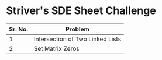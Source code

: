 # Striver's SDE Sheet Challenge

| Sr. No.  | Problem |
| ------------- | ------------- |
| 1  | Intersection of Two Linked Lists  |
| 2  | Set Matrix Zeros  |
